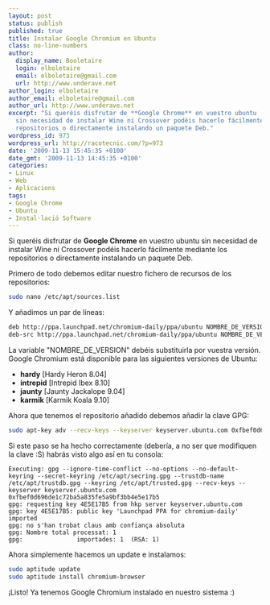 ```yaml
---
layout: post
status: publish
published: true
title: Instalar Google Chromium en Ubuntu
class: no-line-numbers
author:
  display_name: Booletaire
  login: elboletaire
  email: elboletaire@gmail.com
  url: http://www.underave.net
author_login: elboletaire
author_email: elboletaire@gmail.com
author_url: http://www.underave.net
excerpt: "Si queréis disfrutar de **Google Chrome** en vuestro ubuntu
  sin necesidad de instalar Wine ni Crossover podéis hacerlo fácilmente mediante los
  repositorios o directamente instalando un paquete Deb."
wordpress_id: 973
wordpress_url: http://racotecnic.com/?p=973
date: '2009-11-13 15:45:35 +0100'
date_gmt: '2009-11-13 14:45:35 +0100'
categories:
- Linux
- Web
- Aplicacions
tags:
- Google Chrome
- Ubuntu
- Instal·lació Software
---
```


Si queréis disfrutar de **Google Chrome** en vuestro ubuntu sin necesidad de instalar Wine ni Crossover podéis hacerlo fácilmente mediante los repositorios o directamente instalando un paquete Deb.

Primero de todo debemos editar nuestro fichero de recursos de los repositorios:

~~~bash
sudo nano /etc/apt/sources.list
~~~

Y añadimos un par de líneas:

~~~bash
deb http://ppa.launchpad.net/chromium-daily/ppa/ubuntu NOMBRE_DE_VERSION main
deb-src http://ppa.launchpad.net/chromium-daily/ppa/ubuntu NOMBRE_DE_VERSION main
~~~

<a id="more"></a><a id="more-973"></a>

La variable "NOMBRE_DE_VERSION" debéis substituirla por vuestra versión. Google Chromium está disponible para las siguientes versiones de Ubuntu:

- **hardy** [Hardy Heron 8.04]
- **intrepid** [Intrepid Ibex 8.10]
- **jaunty** [Jaunty Jackalope 9.04]
- **karmik** [Karmik Koala 9.10]

Ahora que tenemos el repositorio añadido debemos añadir la clave GPG:

~~~bash
sudo apt-key adv --recv-keys --keyserver keyserver.ubuntu.com 0xfbef0d696de1c72ba5a835fe5a9bf3bb4e5e17b5
~~~

Si este paso se ha hecho correctamente (debería, a no ser que modifiquen la clave :S) habrás visto algo así en tu consola:

~~~text
Executing: gpg --ignore-time-conflict --no-options --no-default-keyring --secret-keyring /etc/apt/secring.gpg --trustdb-name /etc/apt/trustdb.gpg --keyring /etc/apt/trusted.gpg --recv-keys --keyserver keyserver.ubuntu.com 0xfbef0d696de1c72ba5a835fe5a9bf3bb4e5e17b5
gpg: requesting key 4E5E17B5 from hkp server keyserver.ubuntu.com
gpg: key 4E5E17B5: public key 'Launchpad PPA for chromium-daily' imported
gpg: no s'han trobat claus amb confiança absoluta
gpg: Nombre total processat: 1
gpg:               importades: 1  (RSA: 1)
~~~

Ahora simplemente hacemos un update e instalamos:

~~~bash
sudo aptitude update
sudo aptitude install chromium-browser
~~~

¡Listo! Ya tenemos Google Chromium instalado en nuestro sistema :)
